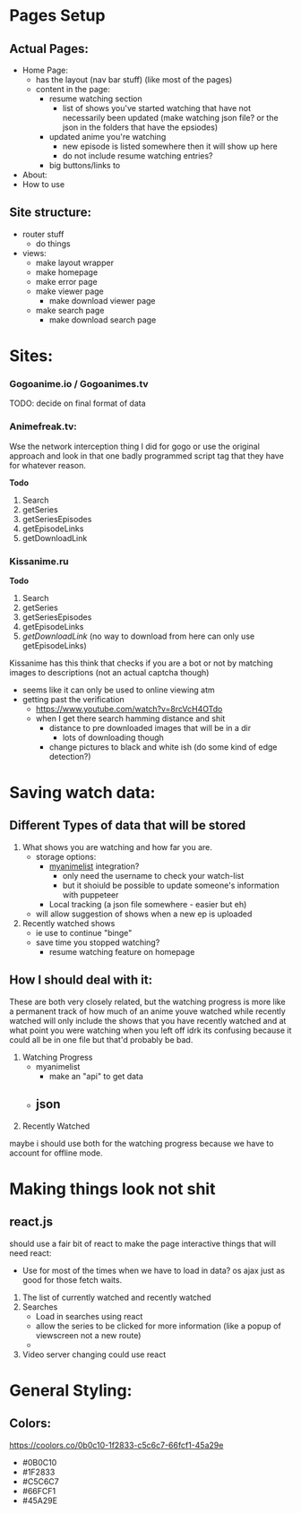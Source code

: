 
# Pages Setup
## Actual Pages:
  - Home Page:
    - has the layout (nav bar stuff) (like most of the pages)
    - content in the page:
      - resume watching section
        - list of shows you've started watching that have not necessarily been updated (make watching json file? or the json in the folders that have the epsiodes)
      - updated anime you're watching
        - new episode is listed somewhere then it will show up here
        - do not include resume watching entries?
      - big buttons/links to
  - About:
  - How to use


## Site structure:
  - router stuff
    - do things
  - views:
    - make layout wrapper
    - make homepage
    - make error page
    - make viewer page
      - make download viewer page
    - make search page
      - make download search page

# Sites:
  ### Gogoanime.io / Gogoanimes.tv
  TODO: decide on final format of data
  ### Animefreak.tv:
  Wse the network interception thing I did for gogo or use the original approach and look in that one badly programmed script tag that they have for whatever reason.

  **Todo**
  1. Search
  1. getSeries
  1. getSeriesEpisodes
  1. getEpisodeLinks
  1. getDownloadLink
  ### Kissanime.ru

  **Todo**
  1. Search
  1. getSeries
  1. getSeriesEpisodes
  1. getEpisodeLinks
  1. *getDownloadLink* (no way to download from here can only use getEpisodeLinks)

  Kissanime has this think that checks if you are a bot or not by matching images to descriptions (not an actual captcha though)
  - seems like it can only be used to online viewing atm
  - getting past the verification
    - https://www.youtube.com/watch?v=8rcVcH4OTdo
    - when I get there search hamming distance and shit
      - distance to pre downloaded images that will be in a dir
        - lots of downloading though
      - change pictures to black and white ish (do some kind of edge detection?)



# Saving watch data:
## Different Types of data that will be stored
1. What shows you are watching and how far you are.
    - storage options:
      - [myanimelist](https://myanimelist.net/) integration?
        - only need the username to check your watch-list
        - but it shoiuld be possible to update someone's information with puppeteer
      - Local tracking (a json file somewhere - easier but eh)
    - will allow suggestion of shows when a new ep is uploaded
1. Recently watched shows
    - ie use to continue "binge"
    - save time you stopped watching?
      - resume watching feature on homepage

## How I should deal with it:
These are both very closely related, but the watching progress is more like a permanent track of how much of an anime youve watched while recently watched will only include the shows that you have recently watched and at what point you were watching when you left off idrk its confusing because it could all be in one file but that'd probably be bad.
1. Watching Progress
    - myanimelist
      - make an "api" to get data
    - json
      -
1. Recently Watched

maybe i should use both for the watching progress because we have to account for offline mode.


# Making things look not shit

## react.js
should use a fair bit of react to make the page interactive
things that will need react:

- Use for most of the times when we have to load in data? os ajax just as good for those fetch waits.

1. The list of currently watched and recently watched
1. Searches
    - Load in searches using react
    - allow the series to be clicked for more information (like a popup of viewscreen not a new route)
    -
1. Video server changing could use react


# General Styling:
## Colors:
https://coolors.co/0b0c10-1f2833-c5c6c7-66fcf1-45a29e
- #0B0C10
- #1F2833
- #C5C6C7
- #66FCF1
- #45A29E
